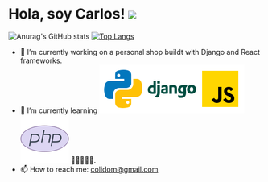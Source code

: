 # Hola, soy Carlos! <img src="https://raw.githubusercontent.com/MartinHeinz/MartinHeinz/master/wave.gif" width="30px">

![Anurag's GitHub stats](https://github-readme-stats.vercel.app/api?username=colidom&show_icons=true) [![Top Langs](https://github-readme-stats.vercel.app/api/top-langs/?username=colidom&layout=compact)](https://github.com/colidom/github-readme-stats)

- 🔭 I’m currently working on a personal shop buildt with Django and React frameworks.
- 🌱 I’m currently learning ![python](img/python.svg)![python](img/django.svg)![python](img/js.svg) ![python](img/php.svg) 🤔💡📙📗📘.
- 📫 How to reach me: [colidom@gmail.com](mailto:colidom@gmail.com)

<!--
**colidom/colidom** is a ✨ _special_ ✨ repository because its `README.md` (this file) appears on your GitHub profile.

Here are some ideas to get you started:

- 🔭 I’m currently working on ...
- 🌱 I’m currently learning ...
- 👯 I’m looking to collaborate on ...
- 🤔 I’m looking for help with ...
- 💬 Ask me about ...
- 📫 How to reach me: ...
- 😄 Pronouns: ...
- ⚡ Fun fact: ...
-->
